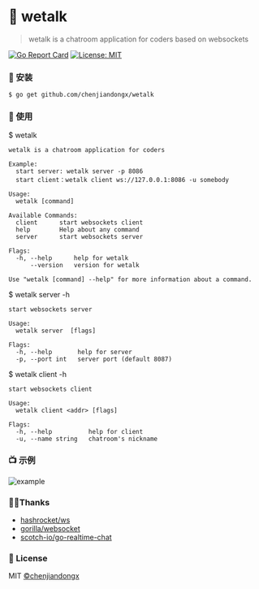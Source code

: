 # 📠 wetalk
> wetalk is a chatroom application for coders based on websockets

[![Go Report Card](https://goreportcard.com/badge/github.com/chenjiandongx/wetalk)](https://goreportcard.com/report/github.com/chenjiandongx/wetalk) [![License: MIT](https://img.shields.io/badge/License-MIT-brightgreen.svg)](https://opensource.org/licenses/MIT)

### 🔰 安装

```shell
$ go get github.com/chenjiandongx/wetalk
```

### 📝 使用

$ wetalk
```shell
wetalk is a chatroom application for coders

Example:
  start server: wetalk server -p 8086
  start client：wetalk client ws://127.0.0.1:8086 -u somebody

Usage:
  wetalk [command]

Available Commands:
  client      start websockets client
  help        Help about any command
  server      start websockets server

Flags:
  -h, --help      help for wetalk
      --version   version for wetalk

Use "wetalk [command] --help" for more information about a command.
```

$ wetalk server -h
```shell
start websockets server

Usage:
  wetalk server  [flags]

Flags:
  -h, --help       help for server
  -p, --port int   server port (default 8087)
```

$ wetalk client -h
```
start websockets client

Usage:
  wetalk client <addr> [flags]

Flags:
  -h, --help          help for client
  -u, --name string   chatroom's nickname
```

### 📺 示例
![example](https://user-images.githubusercontent.com/19553554/51330669-e7627100-1ab2-11e9-9586-5fb383b6817d.gif)

### 🙏🏻Thanks
* [hashrocket/ws](https://github.com/hashrocket/ws/blob/master/connection.go)
* [gorilla/websocket](https://github.com/gorilla/websocket)
* [scotch-io/go-realtime-chat](https://github.com/scotch-io/go-realtime-chat)

### 📃 License
MIT [©chenjiandongx](http://github.com/chenjiandongx)
